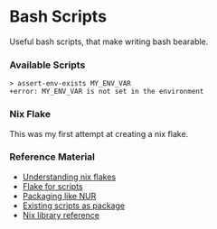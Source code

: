 # Bash Scripts

Useful bash scripts, that make writing bash bearable.

### Available Scripts

```
> assert-env-exists MY_ENV_VAR
+error: MY_ENV_VAR is not set in the environment
```

### Nix Flake

This was my first attempt at creating a nix flake.

### Reference Material

- [Understanding nix flakes](https://serokell.io/blog/practical-nix-flakes)
- [Flake for scripts](https://www.ertt.ca/nix/shell-scripts/)
- [Packaging like NUR](https://github.com/nix-community/nur-packages-template)
- [Existing scripts as package](https://discourse.nixos.org/t/basic-flake-run-existing-python-bash-script/19886/5)
- [Nix library reference](https://teu5us.github.io/nix-lib.html)
